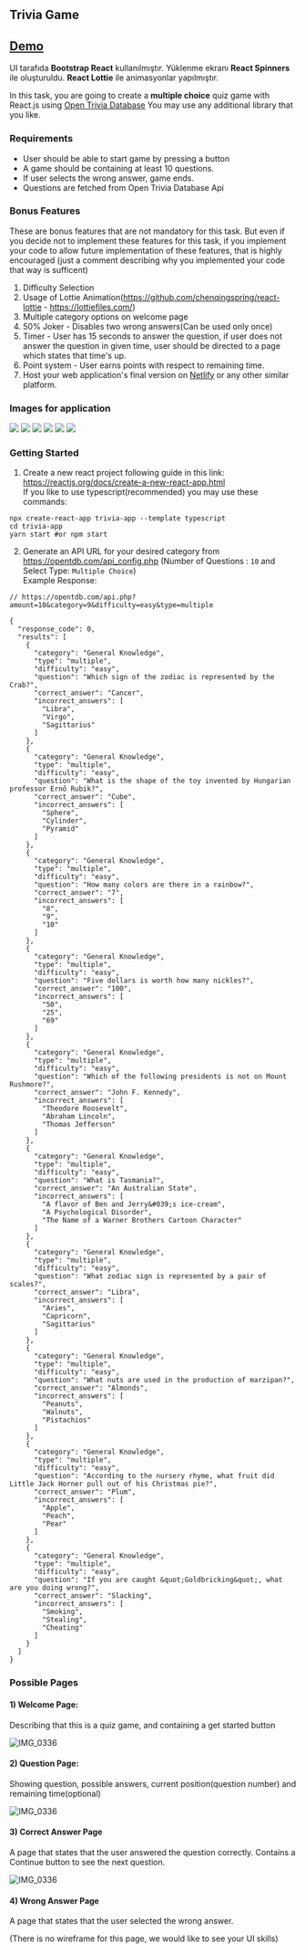 ## **Trivia Game**

## [Demo](https://eraykisabacak-trivia-game.netlify.com)

UI tarafıda **Bootstrap React** kullanılmıştır.
Yüklenme ekranı **React Spinners** ile oluşturuldu.
**React Lottie** ile animasyonlar yapılmıştır.

In this task, you are going to create a **multiple choice** quiz game with React.js using [Open Trivia Database](https://opentdb.com/)
You may use any additional library that you like.

### Requirements

- User should be able to start game by pressing a button
- A game should be containing at least 10 questions.
- If user selects the wrong answer, game ends.
- Questions are fetched from Open Trivia Database Api

### Bonus Features

These are bonus features that are not mandatory for this task. But even if you decide not to implement these features for this task, if you implement your code to allow future implementation of these features, that is highly encouraged (just a comment describing why you implemented your code that way is sufficent)

1. Difficulty Selection
2. Usage of Lottie Animation(https://github.com/chenqingspring/react-lottie - https://lottiefiles.com/)
3. Multiple category options on welcome page
4. 50% Joker - Disables two wrong answers(Can be used only once)
5. Timer - User has 15 seconds to answer the question, if user does not answer the question in given time, user should be directed to a page which states that time's up.
6. Point system - User earns points with respect to remaining time.
7. Host your web application's final version on [Netlify](https://www.netlify.com/) or any other similar platform.

### Images for application

![](https://github.com/eraykisabacak/React-Trivia-Game/blob/master/photo/Trivia%20Game%201.png)
![](https://github.com/eraykisabacak/React-Trivia-Game/blob/master/photo/Trivia%20Game%202.png)
![](https://github.com/eraykisabacak/React-Trivia-Game/blob/master/photo/Trivia%20Game%203.png)
![](https://github.com/eraykisabacak/React-Trivia-Game/blob/master/photo/Trivia%20Game%204.png)
![](https://github.com/eraykisabacak/React-Trivia-Game/blob/master/photo/Trivia%20Game%205.png)
![](https://github.com/eraykisabacak/React-Trivia-Game/blob/master/photo/Trivia%20Game%206.png)

### Getting Started

1. Create a new react project following guide in this link: https://reactjs.org/docs/create-a-new-react-app.html \
   If you like to use typescript(recommended) you may use these commands:

```
npx create-react-app trivia-app --template typescript
cd trivia-app
yarn start #or npm start
```

2. Generate an API URL for your desired category from https://opentdb.com/api_config.php
   (Number of Questions : `10` and Select Type: `Multiple Choice`)\
   Example Response:

```
// https://opentdb.com/api.php?amount=10&category=9&difficulty=easy&type=multiple

{
  "response_code": 0,
  "results": [
    {
      "category": "General Knowledge",
      "type": "multiple",
      "difficulty": "easy",
      "question": "Which sign of the zodiac is represented by the Crab?",
      "correct_answer": "Cancer",
      "incorrect_answers": [
        "Libra",
        "Virgo",
        "Sagittarius"
      ]
    },
    {
      "category": "General Knowledge",
      "type": "multiple",
      "difficulty": "easy",
      "question": "What is the shape of the toy invented by Hungarian professor Ernő Rubik?",
      "correct_answer": "Cube",
      "incorrect_answers": [
        "Sphere",
        "Cylinder",
        "Pyramid"
      ]
    },
    {
      "category": "General Knowledge",
      "type": "multiple",
      "difficulty": "easy",
      "question": "How many colors are there in a rainbow?",
      "correct_answer": "7",
      "incorrect_answers": [
        "8",
        "9",
        "10"
      ]
    },
    {
      "category": "General Knowledge",
      "type": "multiple",
      "difficulty": "easy",
      "question": "Five dollars is worth how many nickles?",
      "correct_answer": "100",
      "incorrect_answers": [
        "50",
        "25",
        "69"
      ]
    },
    {
      "category": "General Knowledge",
      "type": "multiple",
      "difficulty": "easy",
      "question": "Which of the following presidents is not on Mount Rushmore?",
      "correct_answer": "John F. Kennedy",
      "incorrect_answers": [
        "Theodore Roosevelt",
        "Abraham Lincoln",
        "Thomas Jefferson"
      ]
    },
    {
      "category": "General Knowledge",
      "type": "multiple",
      "difficulty": "easy",
      "question": "What is Tasmania?",
      "correct_answer": "An Australian State",
      "incorrect_answers": [
        "A flavor of Ben and Jerry&#039;s ice-cream",
        "A Psychological Disorder",
        "The Name of a Warner Brothers Cartoon Character"
      ]
    },
    {
      "category": "General Knowledge",
      "type": "multiple",
      "difficulty": "easy",
      "question": "What zodiac sign is represented by a pair of scales?",
      "correct_answer": "Libra",
      "incorrect_answers": [
        "Aries",
        "Capricorn",
        "Sagittarius"
      ]
    },
    {
      "category": "General Knowledge",
      "type": "multiple",
      "difficulty": "easy",
      "question": "What nuts are used in the production of marzipan?",
      "correct_answer": "Almonds",
      "incorrect_answers": [
        "Peanuts",
        "Walnuts",
        "Pistachios"
      ]
    },
    {
      "category": "General Knowledge",
      "type": "multiple",
      "difficulty": "easy",
      "question": "According to the nursery rhyme, what fruit did Little Jack Horner pull out of his Christmas pie?",
      "correct_answer": "Plum",
      "incorrect_answers": [
        "Apple",
        "Peach",
        "Pear"
      ]
    },
    {
      "category": "General Knowledge",
      "type": "multiple",
      "difficulty": "easy",
      "question": "If you are caught &quot;Goldbricking&quot;, what are you doing wrong?",
      "correct_answer": "Slacking",
      "incorrect_answers": [
        "Smoking",
        "Stealing",
        "Cheating"
      ]
    }
  ]
}
```

### Possible Pages

#### 1) Welcome Page:

Describing that this is a quiz game, and containing a get started button

![IMG_0336](https://i.ibb.co/zNr161B/Welcome.png)

#### 2) Question Page:

Showing question, possible answers, current position(question number) and remaining time(optional)

![IMG_0336](https://i.ibb.co/xJKVkBH/Question.png)


#### 3) Correct Answer Page

A page that states that the user answered the question correctly. Contains a Continue button to see the next question.

![IMG_0336](https://i.ibb.co/sCyCfZd/Correct-Answer.png)


#### 4) Wrong Answer Page

A page that states that the user selected the wrong answer.

(There is no wireframe for this page, we would like to see your UI skills)